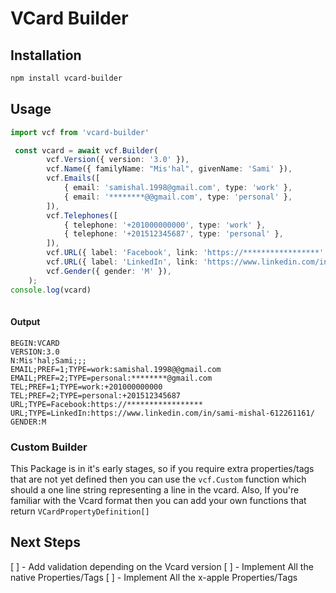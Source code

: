 # VCard Builder

## Installation

```bash
npm install vcard-builder
```

## Usage

```typescript
import vcf from 'vcard-builder'

 const vcard = await vcf.Builder(
		vcf.Version({ version: '3.0' }),
		vcf.Name({ familyName: "Mis'hal", givenName: 'Sami' }),
		vcf.Emails([
			{ email: 'samishal.1998@gmail.com', type: 'work' },
			{ email: '********@@gmail.com', type: 'personal' },
		]),
		vcf.Telephones([
			{ telephone: '+201000000000', type: 'work' },
			{ telephone: '+201512345687', type: 'personal' },
		]),
		vcf.URL({ label: 'Facebook', link: 'https://*****************' }),
		vcf.URL({ label: 'LinkedIn', link: 'https://www.linkedin.com/in/sami-mishal-612261161/' }),
		vcf.Gender({ gender: 'M' }),
	);
console.log(vcard)
 

```

#### Output
```
BEGIN:VCARD
VERSION:3.0
N:Mis'hal;Sami;;;
EMAIL;PREF=1;TYPE=work:samishal.1998@@gmail.com
EMAIL;PREF=2;TYPE=personal:********@gmail.com
TEL;PREF=1;TYPE=work:+201000000000
TEL;PREF=2;TYPE=personal:+201512345687
URL;TYPE=Facebook:https://*****************
URL;TYPE=LinkedIn:https://www.linkedin.com/in/sami-mishal-612261161/
GENDER:M
```

### Custom Builder

This Package is in it's early stages, so if you require extra properties/tags that are not yet defined 
then you can use the `vcf.Custom` function which should a one line string representing a line in the vcard.
Also, If you're familiar with the Vcard format then you can add your own functions that return `VCardPropertyDefinition[]`


## Next Steps

[ ] - Add validation depending on the Vcard version
[ ] - Implement All the native Properties/Tags
[ ] - Implement All the x-apple Properties/Tags